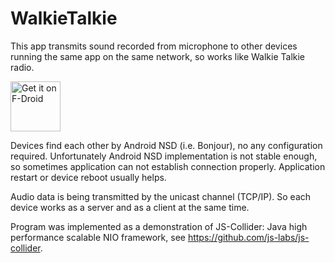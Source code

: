 # WalkieTalkie

This app transmits sound recorded from microphone to other devices
running the same app on the same network, so works like Walkie Talkie radio.

<a href="https://f-droid.org/repository/browse/?fdid=org.jsl.wfwt" target="_blank">
<img src="https://f-droid.org/badge/get-it-on.png" alt="Get it on F-Droid" height="80"/></a>

Devices find each other by Android NSD (i.e. Bonjour), no any configuration required.
Unfortunately Android NSD implementation is not stable enough,
so sometimes application can not establish connection properly.
Application restart or device reboot usually helps.

Audio data is being transmitted by the unicast channel (TCP/IP).
So each device works as a server and as a client at the same time.

Program was implemented as a demonstration of JS-Collider:
Java high performance scalable NIO framework, see
https://github.com/js-labs/js-collider.
